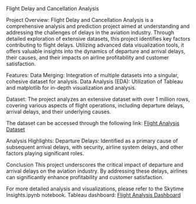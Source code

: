 Flight Delay and Cancellation Analysis 

Project Overview:
Flight Delay and Cancellation Analysis is a comprehensive analysis and prediction project aimed at understanding and addressing the challenges of delays in the aviation industry. Through detailed exploration of extensive datasets, this project identifies key factors contributing to flight delays. Utilizing advanced data visualization tools, it offers valuable insights into the dynamics of departure and arrival delays, their causes, and their impacts on airline profitability and customer satisfaction.

Features:
Data Merging: Integration of multiple datasets into a singular, cohesive dataset for analysis.
Data Analysis (EDA): Utilization of Tableau and matplotlib for in-depth visualization and analysis.

Dataset:
The project analyzes an extensive dataset with over 1 million rows, covering various aspects of flight operations, including departure delays, arrival delays, and their underlying causes. 

The dataset can be accessed through the following link: [Flight Analysis Dataset](https://www.kaggle.com/datasets/usdot/flight-delays/data)

Analysis Highlights:
Departure Delays: Identified as a primary cause of subsequent arrival delays, with security, airline system delays, and other factors playing significant roles.

Conclusion
This project underscores the critical impact of departure and arrival delays on the aviation industry. By addressing these delays, airlines can significantly enhance profitability and customer satisfaction.

For more detailed analysis and visualizations, please refer to the Skytime Insights.ipynb notebook.
Tableau dashboard: [Flight Analysis Dashboard]([https://www.google.com](https://public.tableau.com/app/profile/batul.khambata6718/viz/USAFlightDelaysandCancellations/FlightDelaysCancellations)https://public.tableau.com/app/profile/batul.khambata6718/viz/USAFlightDelaysandCancellations/FlightDelaysCancellations)
